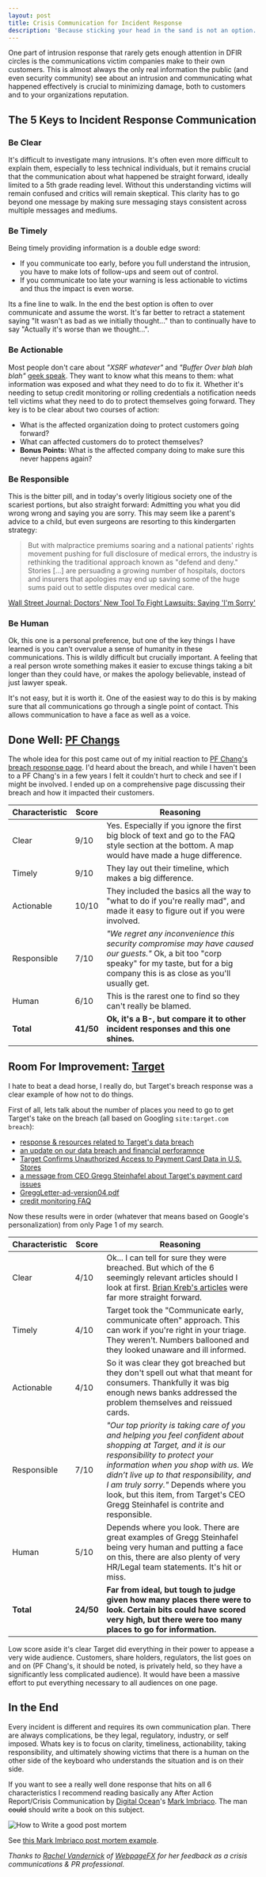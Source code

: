 ```yaml
---
layout: post
title: Crisis Communication for Incident Response
description: 'Because sticking your head in the sand is not an option.'
---
```


One part of intrusion response that rarely gets enough attention in DFIR circles is the communications victim companies make to their own customers. This is almost always the only real information the public (and even security community) see about an intrusion and communicating what happened effectively is crucial to minimizing damage, both to customers and to your organizations reputation.

## The 5 Keys to Incident Response Communication

### Be Clear

It's difficult to investigate many intrusions. It's often even more difficult to explain them, especially to less technical individuals, but it remains crucial that the communication about what happened be straight forward, ideally limited to a 5th grade reading level. Without this understanding victims will remain confused and critics will remain skeptical. This clarity has to go beyond one message by making sure messaging stays consistent across multiple messages and mediums.

### Be Timely

Being timely providing information is a double edge sword:

- If you communicate too early, before you full understand the intrusion, you have to make lots of follow-ups and seem out of control.
- If you communicate too late your warning is less actionable to victims and thus the impact is even worse.

Its a fine line to walk. In the end the best option is often to over communicate and assume the worst. It's far better to retract a statement saying "It wasn't as bad as we initially thought..." than to continually have to say "Actually it's worse than we thought...".

### Be Actionable

Most people don't care about _"XSRF whatever"_ and _"Buffer Over blah blah blah"_ [geek speak](https://www.youtube.com/watch?v=7BpsXZpAARk). They want to know what this means to them: what information was exposed and what they need to do to fix it. Whether it's needing to setup credit monitoring or rolling credentials a notification needs tell victims what they need to do to protect themselves going forward. They key is to be clear about two courses of action:

- What is the affected organization doing to protect customers going forward?
- What can affected customers do to protect themselves?
- __Bonus Points:__ What is the affected company doing to make sure this never happens again?

### Be Responsible

This is the bitter pill, and in today's overly litigious society one of the scariest portions, but also straight forward: Admitting you what you did wrong wrong and saying you are sorry. This may seem like a parent's advice to a child, but even surgeons are resorting to this kindergarten strategy:

> But with malpractice premiums soaring and a national patients' rights movement pushing for full disclosure of medical errors, the industry is rethinking the traditional approach known as "defend and deny." Stories [...] are persuading a growing number of hospitals, doctors and insurers that apologies may end up saving some of the huge sums paid out to settle disputes over medical care.

[Wall Street Journal: Doctors' New Tool To Fight Lawsuits: Saying 'I'm Sorry' ](http://online.wsj.com/news/articles/SB108482777884713711)

### Be Human

Ok, this one is a personal preference, but one of the key things I have learned is you can't overvalue a sense of humanity in these communications. This is wildly difficult but crucially important. A feeling that a real person wrote something makes it easier to excuse things taking a bit longer than they could have, or makes the apology believable, instead of just lawyer speak.

It's not easy, but it is worth it. One of the easiest way to do this is by making sure that all communications go through a single point of contact. This allows communication to have a face as well as a voice.

## Done Well: [PF Changs](http://www.pfchangs.com/)

The whole idea for this post came out of my initial reaction to [PF Chang's breach response page](http://www.pfchangs.com/security/). I'd heard about the breach, and while I haven't been to a PF Chang's in a few years I felt it couldn't hurt to check and see if I might be involved. I ended up on a comprehensive page discussing their breach and how it impacted their customers.

| Characteristic | Score | Reasoning |
| -------------- | ----- | --------- |
| Clear | 9/10 | Yes. Especially if you ignore the first big block of text and go to the FAQ style section at the bottom. A map would have made a huge difference. |
| Timely | 9/10 | They lay out their timeline, which makes a big difference.  |
| Actionable | 10/10 | They included the basics all the way to "what to do if you're really mad", and made it easy to figure out if you were involved. |
| Responsible | 7/10 | _"We regret any inconvenience this security compromise may have caused our guests."_  Ok, a bit too "corp speaky" for my taste, but for a big company this is as close as you'll usually get. |
| Human | 6/10 | This is the rarest one to find so they can't really be blamed. |
| __Total__ | __41/50__ | __Ok, it's a B-, but compare it to other incident responses and this one shines.__ |

## Room For Improvement: [Target](http://www.target.com/)

I hate to beat a dead horse, I really do, but Target's breach response was a clear example of how not to do things.

First of all, lets talk about the number of places you need to go to get Target's take on the breach (all based on Googling ```site:target.com breach```):

- [response & resources related to Target's data breach](https://corporate.target.com/about/payment-card-issue.aspx)
- [an update on our data breach and financial perforamnce](https://corporate.target.com/discover/article/an-update-on-our-data-breach-and-financial-perform)
- [Target Confirms Unauthorized Access to Payment Card Data in U.S. Stores](http://pressroom.target.com/news/target-confirms-unauthorized-access-to-payment-card-data-in-u-s-stores)
- [a message from CEO Gregg Steinhafel about Target's payment card issues](https://corporate.target.com/discover/article/Important-Notice-Unauthorized-access-to-payment-ca)
- [<i class="fa fa-file-pdf-o"></i> GreggLetter-ad-version04.pdf](https://corporate.target.com/_media/TargetCorp/global/PDF/GreggLetter-ad-version04.pdf)
- [credit monitoring FAQ](https://corporate.target.com/about/payment-card-issue/credit-monitoring-FAQ.aspx)

Now these results were in order (whatever that means based on Google's personalization) from only Page 1 of my search.

| Characteristic | Score | Reasoning |
| -------------- | ----- | --------- |
| Clear | 4/10 | Ok... I can tell for sure they were breached. But which of the 6 seemingly relevant articles should I look at first. [Brian Kreb's articles](http://krebsonsecurity.com/2013/12/sources-target-investigating-data-breach/) were far more  straight forward. |
| Timely | 4/10 | Target took the "Communicate early, communicate often" approach. This can work if you're right in your triage. They weren't. Numbers ballooned and they looked unaware and ill informed. |
| Actionable | 4/10 | So it was clear they got breached but they don't spell out what that meant for consumers. Thankfully it was big enough news banks addressed the problem themselves and reissued cards. |
| Responsible | 7/10 | _"Our top priority is taking care of you and helping you feel confident about shopping at Target, and it is our responsibility to protect your information when you shop with us. We didn’t live up to that responsibility, and I am truly sorry."_ Depends where you look, but this item, from Target's CEO Gregg Steinhafel is contrite and responsible. |
| Human | 5/10 | Depends where you look. There are great examples of Gregg Steinhafel being very human and putting a face on this, there are also plenty of very HR/Legal team statements. It's hit or miss. |
| __Total__ | __24/50__ | __Far from ideal, but tough to judge given how many places there were to look. Certain bits could have scored very high, but there were too many places to go for information.__ |

Low score aside it's clear Target did everything in their power to appease a very wide audience. Customers, share holders, regulators, the list goes on and on (PF Chang's, it should be noted, is privately held, so they have a significantly less complicated audience). It would have been a massive effort to put everything necessary to all audiences on one page.

## In the End

Every incident is different and requires its own communication plan. There are always complications, be they legal, regulatory, industry, or self imposed. Whats key is to focus on clarity, timeliness, actionability, taking responsibility, and ultimately showing victims that there is a human on the other side of the keyboard who understands the situation and is on their side.

If you want to see a really well done response that hits on all 6 characteristics I recommend reading basically any After Action Report/Crisis Communication by [Digital Ocean](https://www.digitalocean.com)'s [Mark Imbriaco](https://twitter.com/markimbriaco). The man ~~could~~ should write a book on this subject.

![How to Write a good post mortem ](https://pbs.twimg.com/media/Bq1hkICCQAATgEz.png)

See [this Mark Imbriaco post mortem example](https://github.com/blog/1796-denial-of-service-attacks).

_Thanks to [Rachel Vandernick](https://twitter.com/VandernickR) of [WebpageFX](http://www.webpagefx.com) for her feedback as a crisis communications & PR professional._
